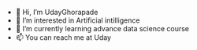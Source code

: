 - 👋 Hi, I’m UdayGhorapade
- 👀 I’m interested in Artificial intilligence 
- 🌱 I’m currently learning advance data science course
- 📫 You can reach me at Uday
